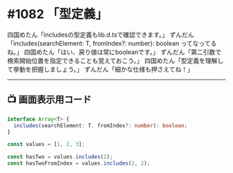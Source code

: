 # #1082 「型定義」

四国めたん「includesの型定義もlib.d.tsで確認できます。」
ずんだん「includes(searchElement: T, fromIndex?: number): boolean ってなってるね。」
四国めたん「はい、戻り値は常にbooleanです。」
ずんだん「第二引数で検索開始位置を指定できることも覚えておこう。」
四国めたん「型定義を理解して挙動を把握しましょう。」
ずんだん「細かな仕様も押さえてね！」

---

## 📺 画面表示用コード

```typescript
interface Array<T> {
  includes(searchElement: T, fromIndex?: number): boolean;
}

const values = [1, 2, 3];

const hasTwo = values.includes(2);
const hasTwoFromIndex = values.includes(2, 2);
```
